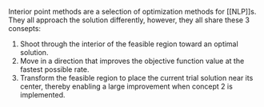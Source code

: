 Interior point methods are a selection of optimization methods for [[NLP]]s. They all approach the solution differently, however, they all share these 3 consepts:
1. Shoot through the interior of the feasible region toward an optimal solution.
2. Move in a direction that improves the objective function value at the fastest possible rate.
3. Transform the feasible region to place the current trial solution near its center, thereby enabling a large improvement when concept 2 is implemented.